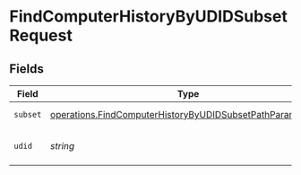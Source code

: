 # FindComputerHistoryByUDIDSubsetRequest


## Fields

| Field                                                                                                                                         | Type                                                                                                                                          | Required                                                                                                                                      | Description                                                                                                                                   |
| --------------------------------------------------------------------------------------------------------------------------------------------- | --------------------------------------------------------------------------------------------------------------------------------------------- | --------------------------------------------------------------------------------------------------------------------------------------------- | --------------------------------------------------------------------------------------------------------------------------------------------- |
| `subset`                                                                                                                                      | [operations.FindComputerHistoryByUDIDSubsetPathParamSubset](../../../sdk/models/operations/findcomputerhistorybyudidsubsetpathparamsubset.md) | :heavy_check_mark:                                                                                                                            | Subset to filter by                                                                                                                           |
| `udid`                                                                                                                                        | *string*                                                                                                                                      | :heavy_check_mark:                                                                                                                            | Computer UDID to filter by                                                                                                                    |